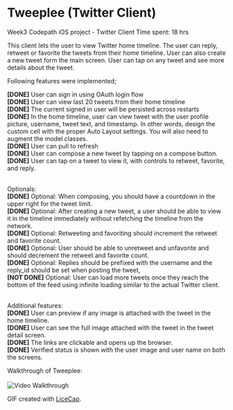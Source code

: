 Tweeplee (Twitter Client) <br>
===========================

Week3 Codepath iOS project - Twitter Client
Time spent: 18 hrs

This client lets the user to view Twitter home timeline. The user can reply, retweet or favorite the tweets from their home timeline. User can also create a new tweet form the main screen. User can tap on any tweet and see more details about the tweet.

Following features were implemented;

<b>[DONE]</b> User can sign in using OAuth login flow  <br>
<b>[DONE]</b> User can view last 20 tweets from their home timeline  <br>
<b>[DONE]</b> The current signed in user will be persisted across restarts  <br>
<b>[DONE]</b> In the home timeline, user can view tweet with the user profile picture, username, tweet text, and timestamp. In other words, design the custom cell with the proper Auto Layout settings. You will also need to augment the model classes.  <br>
<b>[DONE]</b> User can pull to refresh  <br>
<b>[DONE]</b> User can compose a new tweet by tapping on a compose button.  <br>
<b>[DONE]</b> User can tap on a tweet to view it, with controls to retweet, favorite, and reply.  <br>  <br>

Optionals:  <br>
<b>[DONE]</b> Optional: When composing, you should have a countdown in the upper right for the tweet limit. <br>
<b>[DONE]</b> Optional: After creating a new tweet, a user should be able to view it in the timeline immediately without refetching the timeline from the network. <br>
<b>[DONE]</b> Optional: Retweeting and favoriting should increment the retweet and favorite count. <br>
<b>[DONE]</b> Optional: User should be able to unretweet and unfavorite and should decrement the retweet and favorite count. <br>
<b>[DONE]</b> Optional: Replies should be prefixed with the username and the reply_id should be set when posting the tweet, <br>
<b>[NOT DONE]</b> Optional: User can load more tweets once they reach the bottom of the feed using infinite loading similar to the actual Twitter client. <br>  <br>


Additional features: <br>
<b>[DONE]</b> User can preview if any image is attached with the tweet in the home timeline. <br>
<b>[DONE]</b> User can see the full image attached with the tweet in the tweet detail screen. <br>
<b>[DONE]</b> The links are clickable and opens up the browser. <br>
<b>[DONE]</b> Verified status is shown with the user image and user name on both the screens. <br>

Walkthrough of Tweeplee: <br> <br>
![Video Walkthrough](tweeplee.gif)

GIF created with [LiceCap](http://www.cockos.com/licecap/).

